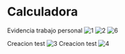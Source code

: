 # Calculadora
Evidencia trabajo personal
![1](https://github.com/LeandroEsteban/Calculadora/assets/127903058/dfa21c3a-d07d-4ba0-8ea2-3cb1c8ec72af)
![2](https://github.com/LeandroEsteban/Calculadora/assets/127903058/912d7872-a88b-4596-92a6-ad2a20559218)
![6](https://github.com/LeandroEsteban/Calculadora/assets/127903058/2d5091c0-4f68-40d7-ae61-b71bb7c6ae38)

Creacion test
![3](https://github.com/LeandroEsteban/Calculadora/assets/127903058/7da4900f-64fd-491b-a7e2-84e80fedda1e)
Creacion test
![4](https://github.com/LeandroEsteban/Calculadora/assets/127903058/856b0f1a-a9da-4e8d-8a96-a2ec974afe1c)
